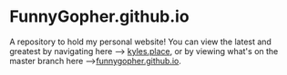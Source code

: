 # FunnyGopher.github.io
A repository to hold my personal website! You can view the latest and greatest by navigating here --> [kyles.place](http://kyles.place), or by viewing what's on the master branch here -->[funnygopher.github.io](http://funnygopher.github.io).
